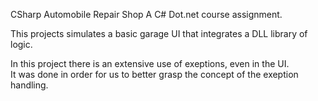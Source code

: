 CSharp Automobile Repair Shop
A C# Dot.net course assignment.

This projects simulates a basic garage UI that integrates a DLL library of logic.  

In this project there is an extensive use of exeptions, even in the UI.  
It was done in order for us to better grasp the concept of the exeption handling.  
